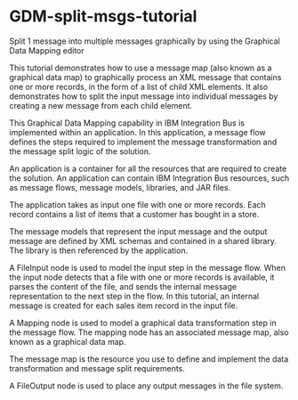 # GDM-split-msgs-tutorial
Split 1 message into multiple messages graphically by using the Graphical Data Mapping editor

This tutorial demonstrates how to use a message map (also known as a graphical data map) to graphically process an XML message that contains one or more records, in the form of a list of child XML elements. It also demonstrates how to split the input message into individual messages by creating a new message from each child element. 

This Graphical Data Mapping capability in IBM Integration Bus is implemented within an application. In this application, a message flow defines the steps required to implement the message transformation and the message split logic of the solution.

An application is a container for all the resources that are required to create the solution. An application can contain IBM Integration Bus resources, such as message flows, message models, libraries, and JAR files.

The application takes as input one file with one or more records. Each record contains a list of items that a customer has bought in a store.

The message models that represent the input message and the output message are defined by XML schemas and contained in a shared library. The library is then referenced by the application.

A FileInput node is used to model the input step in the message flow. When the input node detects that a file with one or more records is available, it parses the content of the file, and sends the internal message representation to the next step in the flow. In this tutorial, an internal message is created for each sales item record in the input file.

A Mapping node is used to model a graphical data transformation step in the message flow. The mapping node has an associated message map, also known as a graphical data map.

The message map is the resource you use to define and implement the data transformation and message split requirements.

A FileOutput node is used to place any output messages in the file system.
